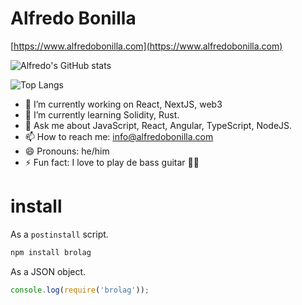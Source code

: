 # Alfredo Bonilla

[https://www.alfredobonilla.com](https://www.alfredobonilla.com)

![Alfredo's GitHub stats](https://github-readme-stats.vercel.app/api?username=brolag&bg_color=30,e96443,904e95&title_color=fff&text_color=fff)

![Top Langs](https://github-readme-stats.vercel.app/api/top-langs/?username=kevinrodriguez-io&layout=compact&bg_color=30,222222,222222&title_color=4DE40C&text_color=4DE40C&langs_count=8)

- 🔭 I’m currently working on React, NextJS, web3
- 🌱 I’m currently learning Solidity, Rust.
- 💬 Ask me about JavaScript, React, Angular, TypeScript, NodeJS.
- 📫 How to reach me: info@alfredobonilla.com
- 😄 Pronouns: he/him
- ⚡ Fun fact: I love to play de bass guitar 🤘🏽


# install

As a `postinstall` script.

```bash
npm install brolag
```

As a JSON object.

```js
console.log(require('brolag'));
```

